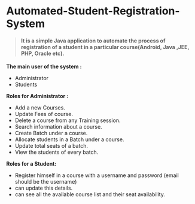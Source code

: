 # Automated-Student-Registration-System

>#### It is  a simple Java application to automate the process of registration of a student in a particular course(Android, Java ,JEE, PHP, Oracle etc).

<b>The main user of the system :</b>

* Administrator 
* Students


<b>Roles for Administrator :</b>

* Add a new Courses.
* Update Fees of course.
* Delete a course from any Training session.
* Search information about a course.
* Create Batch under a course.
* Allocate students in a Batch under a course.
* Update total seats of a batch.
* View the students of every batch. 

<b>Roles for a Student:</b>

* Register himself in a course with a username and password (email should be the username)
* can update this details.
* can see all the available course list and their seat availability.
